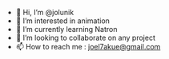 - 👋 Hi, I’m @jolunik
- 👀 I’m interested in animation
- 🌱 I’m currently learning Natron
- 💞️ I’m looking to collaborate on any project
- 📫 How to reach me : joel7akue@gmail.com

<!---
jolunik/jolunik is a ✨ special ✨ repository because its `README.md` (this file) appears on your GitHub profile.
You can click the Preview link to take a look at your changes.
--->
